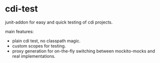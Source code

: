 cdi-test
========

junit-addon for easy and quick testing of cdi projects.

main features:

* plain cdi test, no classpath magic.
* custom scopes for testing.
* proxy generation for on-the-fly switching between mockito-mocks and real implementations.
